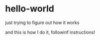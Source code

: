 # hello-world
just trying to figure out how it works

and this is how I do it, followinf instructions!
